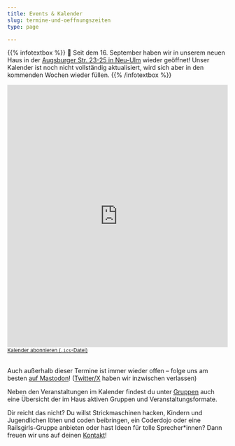```yaml
---
title: Events & Kalender
slug: termine-und-oeffnungszeiten
type: page

---
```


{{% infotextbox %}}
🥳 Seit dem 16. September haben wir in unserem neuen Haus in der [Augsburger Str. 23-25 in Neu-Ulm](https://www.openstreetmap.org/node/10889781438) wieder geöffnet! 
Unser Kalender ist noch nicht vollständig aktualisiert, wird sich aber in den kommenden Wochen wieder füllen.
{{% /infotextbox %}}

<iframe style="border-width: 0;" width="100%" height="600" src="https://cal.ech0.fiber.garden/" frameborder="0" scrolling="yes"></iframe>
<small><a href="/calendar/public.ics">Kalender abonnieren (<code>.ics</code>-Datei)</a></small><br/><br/>

Auch außerhalb dieser Termine ist immer wieder offen – folge uns am besten [auf Mastodon](https://chaos.social/@temporaerhaus)! ([Twitter/X](https://twitter.com/temporaerhaus) haben wir inzwischen verlassen)

Neben den Veranstaltungen im Kalender findest du unter [Gruppen](/gruppen/) auch eine Übersicht der im Haus aktiven Gruppen und Veranstaltungsformate.

Dir reicht das nicht? Du willst Strickmaschinen hacken, Kindern und Jugendlichen löten und coden beibringen, ein Coderdojo oder eine Railsgirls-Gruppe anbieten oder hast Ideen für tolle Sprecher\*innen? Dann freuen wir uns auf deinen [Kontakt](/kontakt/)!

